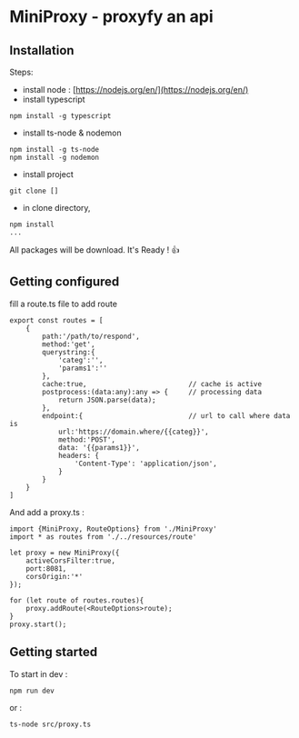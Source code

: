 # MiniProxy - proxyfy an api

## Installation 

Steps: 
- install node : [https://nodejs.org/en/](https://nodejs.org/en/)
- install typescript
```
npm install -g typescript
```
- install ts-node & nodemon
```
npm install -g ts-node
npm install -g nodemon
```
- install project
```
git clone []
```
- in clone directory,
```
npm install
...
````
All packages will be download.
It's Ready ! :+1:

## Getting configured

fill a route.ts file to add route 
```
export const routes = [
    {
        path:'/path/to/respond', 
        method:'get', 
        querystring:{
            'categ':'',
            'params1':''
        },
        cache:true,                         // cache is active
        postprocess:(data:any):any => {     // processing data
            return JSON.parse(data);
        },
        endpoint:{                          // url to call where data is
            url:'https://domain.where/{{categ}}',
            method:'POST',
            data: '{{params1}}',
            headers: {
                'Content-Type': 'application/json',
            }
        }
    }
]
```


And add a proxy.ts :
```
import {MiniProxy, RouteOptions} from './MiniProxy'
import * as routes from './../resources/route'

let proxy = new MiniProxy({
    activeCorsFilter:true,
    port:8081,
    corsOrigin:'*'
});

for (let route of routes.routes){
    proxy.addRoute(<RouteOptions>route);
}
proxy.start();
```

## Getting started 

To start in dev : 
```
npm run dev
```

or :
```
ts-node src/proxy.ts
```

